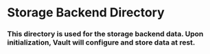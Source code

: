 # Storage Backend Directory

### This directory is used for the storage backend data. Upon initialization, Vault will configure and store data at rest.
